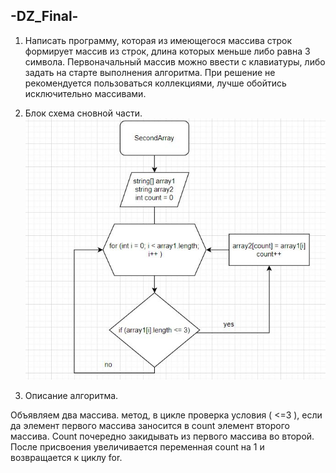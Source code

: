 ##                          -DZ_Final-

1. Написать программу, которая из имеющегося массива строк формирует массив из строк, длина которых меньше либо равна 3 символа. Первоначальный массив можно ввести с клавиатуры, либо задать на старте выполнения алгоритма. При решение не рекомендуется пользоваться коллекциями, лучше обойтись исключительно массивами. 

2. Блок схема сновной части. 
![Блок схема](BS.jpg)

3. Описание алгоритма.

Объявляем  два массива.
метод, в цикле проверка условия ( <=3 ), если да элемент первого массива заносится в count элемент второго массива. Сount почередно закидывать из первого массива во второй. После присвоения увеличивается переменная count на 1 и возвращается к циклу for.

